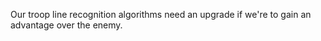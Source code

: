 Our troop line recognition algorithms need an upgrade if we're to gain an advantage over the enemy.
